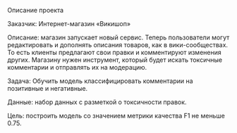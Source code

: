 Описание проекта

Заказчик: Интернет-магазин «Викишоп»

Описание: магазин запускает новый сервис. Теперь пользователи могут редактировать и дополнять описания товаров, как в вики-сообществах. То есть клиенты предлагают свои правки и комментируют изменения других. Магазину нужен инструмент, который будет искать токсичные комментарии и отправлять их на модерацию.

Задача: Обучить модель классифицировать комментарии на позитивные и негативные.

Данные: набор данных с разметкой о токсичности правок.

Цель: построить модель со значением метрики качества F1 не меньше 0.75.
